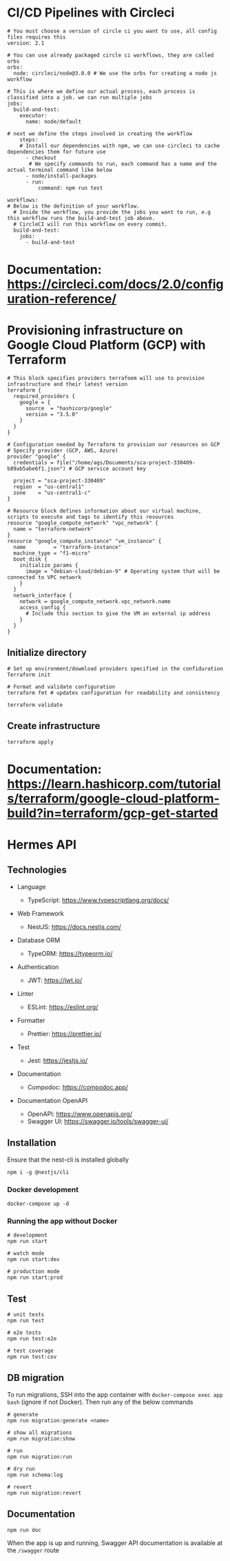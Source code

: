 # CI/CD Pipelines with Circleci

```shell
# You must choose a version of circle ci you want to use, all config files requires this
version: 2.1

# You can use already packaged circle ci workflows, they are called orbs
orbs:
  node: circleci/node@3.0.0 # We use the orbs for creating a node js workflow

# This is where we define our actual process, each process is classified into a job. we can run multiple jobs
jobs:
  build-and-test:
    executor:
      name: node/default

# next we define the steps involved in creating the workflow
    steps:
    # Install our dependencies with npm, we can use circleci to cache dependencies them for future use
      - checkout
       # We specify commands to run, each command has a name and the actual terminal command like below
      - node/install-packages
      - run:
          command: npm run test

workflows:
# Below is the definition of your workflow.
  # Inside the workflow, you provide the jobs you want to run, e.g this workflow runs the build-and-test job above.
  # CircleCI will run this workflow on every commit.
  build-and-test:
    jobs:
      - build-and-test
```
# Documentation: <https://circleci.com/docs/2.0/configuration-reference/>

# Provisioning infrastructure on Google Cloud Platform (GCP) with Terraform

```shell
# This block specifies providers terrafoem will use to provision infrastructure and their latest version
terraform {
  required_providers {
    google = {
      source  = "hashicorp/google"
      version = "3.5.0"
    }
  }
}

# Configuration needed by Terraform to provision our resources on GCP 
# Specify provider (GCP, AWS, Azure)
provider "google" {
  credentials = file("/home/ags/Documents/sca-project-330409-b89ab5abe6f1.json") # GCP service account key

  project = "sca-project-330409"
  region  = "us-central1"
  zone    = "us-central1-c"
}

# Resource block defines information about our virtual machine, scripts to execute and tags to identify this resources
resource "google_compute_network" "vpc_network" {
  name = "terraform-network"
}
resource "google_compute_instance" "vm_instance" {
  name         = "terraform-instance"
  machine_type = "f1-micro"
  boot_disk {
    initialize_params {
      image = "debian-cloud/debian-9" # Operating system that will be connected to VPC network
    }
  }
  network_interface {
    network = google_compute_network.vpc_network.name
    access_config {
      # Include this section to give the VM an external ip address
    }
  }
}
```

## Initialize directory

```shell
# Set up environment/dowmload providers specified in the confiduration
Terraform init
```
```shell
# Format and validate configuration
terraform fmt # updates configuration for readability and consistency

terraform validate
```

## Create infrastructure

```shell
terraform apply
```
# Documentation: <https://learn.hashicorp.com/tutorials/terraform/google-cloud-platform-build?in=terraform/gcp-get-started>

# Hermes API

## Technologies

- Language

  - TypeScript: <https://www.typescriptlang.org/docs/>

- Web Framework

  - NestJS: <https://docs.nestjs.com/>

- Database ORM

  - TypeORM: <https://typeorm.io/>

- Authentication

  - JWT: <https://jwt.io/>

- Linter

  - ESLint: <https://eslint.org/>

- Formatter

  - Prettier: <https://prettier.io/>

- Test

  - Jest: <https://jestjs.io/>

- Documentation

  - Compodoc: <https://compodoc.app/>

- Documentation OpenAPI
  - OpenAPI: <https://www.openapis.org/>
  - Swagger UI: <https://swagger.io/tools/swagger-ui/>

## Installation

Ensure that the nest-cli is installed globally

```shell
npm i -g @nestjs/cli
```

### Docker development

```shell
docker-compose up -d
```

### Running the app without Docker

```shell
# development
npm run start

# watch mode
npm run start:dev

# production mode
npm run start:prod
```

## Test

```shell
# unit tests
npm run test

# e2e tests
npm run test:e2e

# test coverage
npm run test:cov
```

## DB migration

To run migrations, SSH into the app container with `docker-compose exec app bash` (ignore if not Docker). Then run any of the below commands

```shell
# generate
npm run migration:generate <name>

# show all migrations
npm run migration:show

# run
npm run migration:run

# dry run
npm run schema:log

# revert
npm run migration:revert
```

## Documentation

```shell
npm run doc
```

When the app is up and running, Swagger API documentation is available at the `/swagger` route
